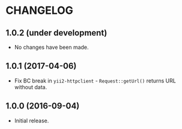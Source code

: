 CHANGELOG
=========


1.0.2 (under development)
-------------------------

- No changes have been made.


1.0.1 (2017-04-06)
-------------------------

- Fix BC break in `yii2-httpclient` - `Request::getUrl()` returns URL without data.


1.0.0 (2016-09-04)
------------------

- Initial release.
